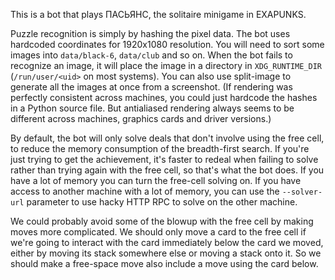 This is a bot that plays ПАСЬЯНС, the solitaire minigame in EXAPUNKS.

Puzzle recognition is simply by hashing the pixel data.  The bot uses hardcoded coordinates for 1920x1080 resolution.  You will need to sort some images into `data/black-6`, `data/club` and so on.  When the bot fails to recognize an image, it will place the image in a directory in `XDG_RUNTIME_DIR` (`/run/user/<uid>` on most systems).  You can also use split-image to generate all the images at once from a screenshot.  (If rendering was perfectly consistent across machines, you could just hardcode the hashes in a Python source file.  But antialiased rendering always seems to be different across machines, graphics cards and driver versions.)

By default, the bot will only solve deals that don't involve using the free cell, to reduce the memory consumption of the breadth-first search.  If you're just trying to get the achievement, it's faster to redeal when failing to solve rather than trying again with the free cell, so that's what the bot does.  If you have a lot of memory you can turn the free-cell solving on.  If you have access to another machine with a lot of memory, you can use the `--solver-url` parameter to use hacky HTTP RPC to solve on the other machine.

We could probably avoid some of the blowup with the free cell by making moves more complicated.  We should only move a card to the free cell if we're going to interact with the card immediately below the card we moved, either by moving its stack somewhere else or moving a stack onto it.  So we should make a free-space move also include a move using the card below.
